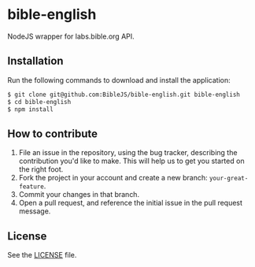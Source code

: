 # bible-english
NodeJS wrapper for labs.bible.org API.

## Installation
Run the following commands to download and install the application:

```sh
$ git clone git@github.com:BibleJS/bible-english.git bible-english
$ cd bible-english
$ npm install
```

## How to contribute

1. File an issue in the repository, using the bug tracker, describing the
   contribution you'd like to make. This will help us to get you started on the
   right foot.
2. Fork the project in your account and create a new branch:
   `your-great-feature`.
3. Commit your changes in that branch.
4. Open a pull request, and reference the initial issue in the pull request
   message.

## License
See the [LICENSE](./LICENSE) file.
